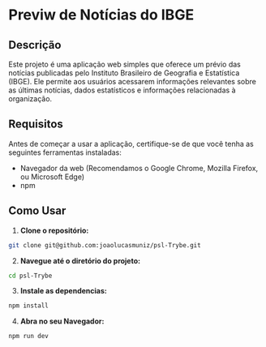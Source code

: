 # Previw de Notícias do IBGE

## Descrição

Este projeto é uma aplicação web simples que oferece um prévio das notícias publicadas pelo Instituto Brasileiro de Geografia e Estatística (IBGE). Ele permite aos usuários acessarem informações relevantes sobre as últimas notícias, dados estatísticos e informações relacionadas à organização.

## Requisitos

Antes de começar a usar a aplicação, certifique-se de que você tenha as seguintes ferramentas instaladas:

- Navegador da web (Recomendamos o Google Chrome, Mozilla Firefox, ou Microsoft Edge)
- npm

## Como Usar

1. **Clone o repositório:**
```bash
git clone git@github.com:joaolucasmuniz/psl-Trybe.git
```
2.  **Navegue até o diretório do projeto:**
``` bash
cd psl-Trybe
```
3. **Instale as dependencias:**
``` bash
npm install
```
4. **Abra no seu Navegador:**
``` bash
npm run dev 
```
